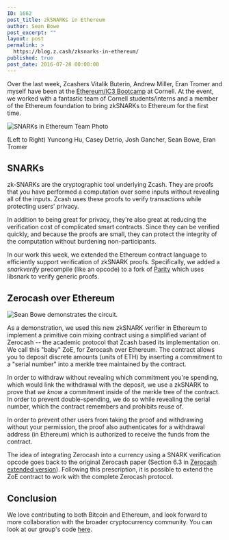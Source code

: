 ```yaml
---
ID: 1662
post_title: zkSNARKs in Ethereum
author: Sean Bowe
post_excerpt: ""
layout: post
permalink: >
  https://blog.z.cash/zksnarks-in-ethereum/
published: true
post_date: 2016-07-28 00:00:00
---
```

<p>Over the last week, Zcashers Vitalik Buterin, Andrew Miller, Eran Tromer and myself have been at the <a class="reference external" href="http://initc3.org/events-bootcamp.php">Ethereum/IC3 Bootcamp</a> at Cornell. At the event, we worked with a fantastic team of Cornell students/interns and a member of the Ethereum foundation to bring zkSNARKs to Ethereum for the first time.</p>
<div class="figure">
<img alt="SNARKs in Ethereum Team Photo" src="http://blog.z.cash/wp-content/uploads/2016/07/bootcamp.jpg"/><p class="caption">(Left to Right) Yuncong Hu, Casey Detrio, Josh Gancher, Sean Bowe, Eran Tromer</p>
</div>
<div class="section" id="snarks">
<h2>SNARKs</h2>
<p>zk-SNARKs are the cryptographic tool underlying Zcash. They are proofs that you have performed a computation over some inputs without revealing all of the inputs. Zcash uses these proofs to verify transactions while protecting users' privacy.</p>
<p>In addition to being great for privacy, they're also great at reducing the verification cost of complicated smart contracts. Since they can be verified quickly, and because the proofs are small, they can protect the integrity of the computation without burdening non-participants.</p>
<p>In our work this week, we extended the Ethereum contract language to efficiently support verification of zkSNARK proofs. Specifically, we added a <cite>snarkverify</cite> precompile (like an opcode) to a fork of <a class="reference external" href="https://github.com/ethcore/parity">Parity</a> which uses libsnark to verify generic proofs.</p>
</div>
<div class="section" id="zerocash-over-ethereum">
<h2>Zerocash over Ethereum</h2>
<img alt="Sean Bowe demonstrates the circuit." src="http://blog.z.cash/wp-content/uploads/2016/07/bootcamp_sean.jpg"/><p>As a demonstration, we used this new zkSNARK verifier in Ethereum to implement a primitive coin mixing contract using a simplified variant of Zerocash -- the academic protocol that Zcash based its implementation on. We call this "baby" ZoE, for Zerocash over Ethereum. The contract allows you to deposit discrete amounts (units of ETH) by inserting a commitment to a "serial number" into a merkle tree maintained by the contract.</p>
<p>In order to withdraw without revealing which commitment you're spending, which would link the withdrawal with the deposit, we use a zkSNARK to prove that <em>we know</em> a commitment inside of the merkle tree of the contract. In order to prevent double-spending, we do so while revealing the serial number, which the contract remembers and prohibits reuse of.</p>
<p>In order to prevent other users from taking the proof and withdrawing without your permission, the proof also authenticates for a withdrawal address (in Ethereum) which is authorized to receive the funds from the contract.</p>
<p>The idea of integrating Zerocash into a currency using a SNARK verification opcode goes back to the original Zerocash paper (Section 6.3 in <a class="reference external" href="https://eprint.iacr.org/2014/349">Zerocash extended version</a>). Following this prescription, it is possible to extend the ZoE contract  to work with the complete Zerocash protocol.</p>
</div>
<div class="section" id="conclusion">
<h2>Conclusion</h2>
<p>We love contributing to both Bitcoin and Ethereum, and look forward to more collaboration with the broader cryptocurrency community. You can look at our group's code <a class="reference external" href="https://github.com/zcash/babyzoe">here</a>.</p>
</div>